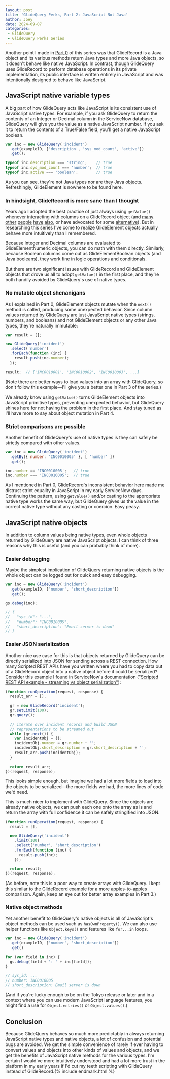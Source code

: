 ```yaml
---
layout: post
title: 'GlideQuery Perks, Part 2: JavaScript Not Java'
author: Joey
date: 2024-09-07
categories:
 - GlideQuery
 - GlideQuery Perks Series
---
```


<span class="lead">Another point I made in [Part 0](/2023/01/30/glidequery-perks-part-0.html) of this series</span> was that GlideRecord is a Java object and its various methods return Java types and more Java objects, so it doesn't behave like native JavaScript. In contrast, though GlideQuery uses GlideRecord to perform database operations in its private implementation, its public interface is written entirely in JavaScript and was intentionally designed to behave like JavaScript.

## JavaScript native variable types

A big part of how GlideQuery acts like JavaScript is its consistent use of JavaScript native types. For example, if you ask GlideQuery to return the contents of an Integer or Decimal column in the ServiceNow database, GlideQuery will give you the value as a native JavaScript number. If you ask it to return the contents of a True/False field, you'll get a native JavaScript boolean.

~~~ javascript
var inc = new GlideQuery('incident')
  .get(exampleID, ['description', 'sys_mod_count', 'active'])
  .get();

typeof inc.description === 'string';    // true
typeof inc.sys_mod_count === 'number';  // true
typeof inc.active === 'boolean';        // true
~~~

As you can see, they're not Java types nor are they Java objects. Refreshingly, GlideElement is nowhere to be found here.

### In hindsight, GlideRecord is more sane than I thought

Years ago I adopted the best practice of just always using `getValue()` whenever interacting with columns on a GlideRecord object (and [many](https://snprotips.com/blog/2017/4/9/always-use-getters-and-setters) [other](https://www.servicenow.com/community/developer-articles/gliderecord-hints-tips-common-issues-and-good-practices/ta-p/2323766) [people](https://www.servicenow.com/community/developer-forum/get-field-value-of-gliderecord-best-practice-method/m-p/1619218) [have](https://www.youtube.com/live/j57cXWGQD98?feature=share&t=1025) [also](https://www.servicenow.com/community/developer-blog/tnt-the-importance-of-using-quot-getvalue-quot-when-getting-data/ba-p/2273338), or have advocated for some [alternative](https://codecreative.io/blog/is-gliderecord-getvalue-the-king-of-the-string/)). But in researching this series I've come to realize GlideElement objects actually behave more intuitively than I remembered.

Because Integer and Decimal columns are evaluated to GlideElementNumeric objects, you can do math with them directly. Similarly, because Boolean columns come out as GlideElementBoolean objects (and Java booleans), they work fine in logic operations and conditionals.

But there are two significant issues with GlideRecord and GlideElement objects that drove us all to adopt `getValue()` in the first place, and they're both handily avoided by GlideQuery's use of native types.

### No mutable object shenanigans

As I explained in Part 0, GlideElement objects mutate when the `next()` method is called, producing some unexpected behavior. Since column values returned by GlideQuery are just JavaScript native types (strings, numbers, and booleans) and not GlideElement objects or any other Java types, they're naturally immutable:

~~~ javascript
var result = [];

new GlideQuery('incident')
  .select('number')
  .forEach(function (inc) {
    result.push(inc.number);
  });

result;  // ['INC0010001', 'INC0010002', 'INC0010003', ...]
~~~

(Note there are better ways to load values into an array with GlideQuery, so don't follow this example—I'll give you a better one in Part 3 of the series.)

We already know using `getValue()` turns GlideElement objects into JavaScript primitive types, preventing unexpected behavior, but GlideQuery shines here for not having the problem in the first place. And stay tuned as I'll have more to say about object mutation in Part 4.

### Strict comparisons are possible

Another benefit of GlideQuery's use of native types is they can safely be strictly compared with other values.

~~~ javascript
var inc = new GlideQuery('incident')
  .getBy({ number: 'INC0010005' }, [ 'number' ])
  .get();

inc.number == 'INC0010005';   // true
inc.number === 'INC0010005';  // true
~~~

As I mentioned in Part 0, GlideRecord's inconsistent behavior here made me distrust strict equality in JavaScript in my early ServiceNow days. Continuing the pattern, using `getValue()` and/or casting to the appropriate native type works the same way, but GlideQuery gives us the value in the correct native type without any casting or coercion. Easy peasy.

## JavaScript native objects

In addition to column values being native types, even whole objects returned by GlideQuery are native JavaScript objects. I can think of three reasons why this is useful (and you can probably think of more).

### Easier debugging

Maybe the simplest implication of GlideQuery returning native objects is the whole object can be logged out for quick and easy debugging.

~~~ javascript
var inc = new GlideQuery('incident')
  .get(exampleID, ['number', 'short_description'])
  .get();

gs.debug(inc);

// {
//   "sys_id": "...",
//   "number": "INC0010005",
//   "short_description": "Email server is down"
// }
~~~

### Easier <abbr>JSON</abbr> serialization

Another nice use case for this is that objects returned by GlideQuery can be directly serialized into <abbr>JSON</abbr> for sending across a <abbr>REST</abbr> connection. How many Scripted <abbr>REST</abbr> <abbr>API</abbr>s have you written where you had to copy data out of a GlideRecord object into a native object before it could be serialized? Consider this example I found in ServiceNow's documentation (["Scripted <abbr>REST</abbr> <abbr>API</abbr> example - streaming vs object serialization"](https://docs.servicenow.com/bundle/tokyo-application-development/page/integrate/custom-web-services/reference/r_ScriptedRESTExampleStreamVsLO.html)):

~~~ javascript
(function runOperation(request, response) {
  result_arr = [],
  
  gr = new GlideRecord('incident');
  gr.setLimit(100);
  gr.query();

  // iterate over incident records and build JSON
  // representations to be streamed out
  while (gr.next()) {
    var incidentObj = {};
    incidentObj.number = gr.number + '';
    incidentObj.short_description = gr.short_description + '';
    result_arr.push(incidentObj);
  }
  
  return result_arr;
})(request, response);
~~~

This looks simple enough, but imagine we had a lot more fields to load into the objects to be serialized—the more fields we had, the more lines of code we'd need.

This is much nicer to implement with GlideQuery. Since the objects are already native objects, we can push each one onto the array as is and return the array with full confidence it can be safely stringified into <abbr>JSON</abbr>.

~~~ javascript
(function runOperation(request, response) {
  result = [],

  new GlideQuery('incident')
    .limit(100)
    .select('number', 'short_description')
    .forEach(function (inc) {
      result.push(inc);
    });
  
  return result;
})(request, response);
~~~

(As before, note this is a poor way to create arrays with GlideQuery. I kept this similar to the GlideRecord example for a more apples-to-apples comparison. Again, keep an eye out for better array examples in Part 3.)

### Native object methods

Yet another benefit to GlideQuery's native objects is all of JavaScript's object methods can be used such as `hasOwnProperty()`. We can also use helper functions like `Object.keys()` and features like `for...in` loops.

~~~ javascript
var inc = new GlideQuery('incident')
  .get(exampleID, ['number', 'short_description'])
  .get()

for (var field in inc) {
  gs.debug(field + ': ' + inc[field]);
}

// sys_id: ...
// number: INC0010005
// short_description: Email server is down
~~~

(And if you're lucky enough to be on the Tokyo release or later and in a context where you can use modern JavaScript language features, you might find a use for `Object.entries()` or `Object.values()`.)

## Conclusion

Because GlideQuery behaves so much more predictably in always returning JavaScript native types and native objects, a lot of confusion and potential bugs are avoided. We get the simple convenience of rarely if ever having to convert values and objects into other kinds of values and objects, and we get the benefits of JavaScript native methods for the various types. I'm certain I would've more intuitively understood and had a lot more trust in the platform in my early years if I'd cut my teeth scripting with GlideQuery instead of GlideRecord.{% include endmark.html %}

